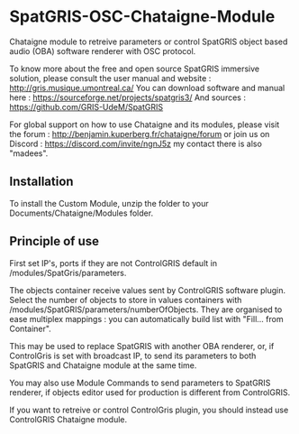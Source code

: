 # SpatGRIS-OSC-Chataigne-Module
Chataigne module to retreive parameters or control SpatGRIS object based audio (OBA) software renderer with OSC protocol.  

To know more about the free and open source SpatGRIS immersive solution, please consult the user manual and website :
http://gris.musique.umontreal.ca/
You can download software and manual here :
https://sourceforge.net/projects/spatgris3/
And sources :
https://github.com/GRIS-UdeM/SpatGRIS


For global support on how to use Chataigne and its modules, please visit the forum : 
http://benjamin.kuperberg.fr/chataigne/forum 
or join us on Discord : 
https://discord.com/invite/ngnJ5z my contact there is also "madees".

## Installation
To install the Custom Module, unzip the folder to your Documents/Chataigne/Modules folder.

## Principle of use
First set IP's, ports if they are not ControlGRIS default in /modules/SpatGris/parameters.

The objects container receive values sent by ControlGRIS software plugin.
Select the number of objects to store in values containers with /modules/SpatGRIS/parameters/numberOfObjects.
They are organised to ease multiplex mappings : you can automatically build list with "Fill... from Container".

This may be used to replace SpatGRIS with another OBA renderer, or, if ControlGris is set with broadcast IP, to send its parameters to both SpatGRIS and Chataigne module at the same time.

You may also use Module Commands to send parameters to SpatGRIS renderer, if objects editor used for production is different from ControlGRIS.

If you want to retreive or control ControlGris plugin, you should instead use ControlGRIS Chataigne module.